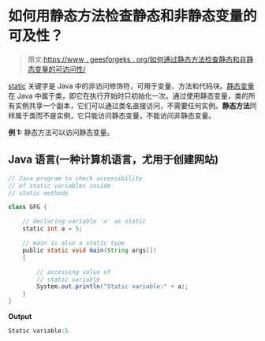 # 如何用静态方法检查静态和非静态变量的可及性？

> 原文:[https://www . geesforgeks . org/如何通过静态方法检查静态和非静态变量的可访问性/](https://www.geeksforgeeks.org/how-to-check-the-accessibility-of-the-static-and-non-static-variables-by-a-static-method/)

[static](https://www.geeksforgeeks.org/static-keyword-java/) 关键字是 Java 中的非访问修饰符，可用于变量、方法和代码块。[静态变量](https://www.geeksforgeeks.org/static-variables-in-java-with-examples/)在 Java 中属于类，即它在执行开始时只初始化一次。通过使用静态变量，类的所有实例共享一个副本，它们可以通过类名直接访问，不需要任何实例。**静态方法**同样属于类而不是实例，它只能访问静态变量，不能访问非静态变量。

**例 1:** 静态方法可以访问静态变量。

## Java 语言(一种计算机语言，尤用于创建网站)

```java
// Java program to check accessibility
// of static variables inside
// static methods

class GFG {

    // declaring variable 'a' as static
    static int a = 5;

    // main is also a static type
    public static void main(String args[])
    {

        // accessing value of
        // static variable
        System.out.println("Static variable:" + a);
    }
}
```

**Output**

```java
Static variable:5
```